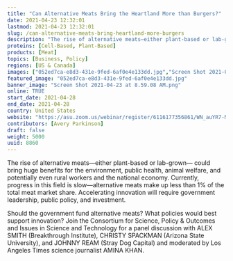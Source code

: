 ```yaml
---
title: "Can Alternative Meats Bring the Heartland More than Burgers?"
date: 2021-04-23 12:32:01
lastmod: 2021-04-23 12:32:01
slug: /can-alternative-meats-bring-heartland-more-burgers
description: "The rise of alternative meats—either plant-based or lab-grown— could bring huge benefits for the environment, public health, animal welfare, and potentially even rural workers and the national economy. Currently, progress in this field is slow—alternative meats make up less than 1% of the total meat market share. Accelerating innovation will require government leadership, public policy, and investment."
proteins: [Cell-Based, Plant-Based]
products: [Meat]
topics: [Business, Policy]
regions: [US & Canada]
images: ["052ed7ca-e8d3-431e-9fed-6af0e4e133dd.jpg","Screen Shot 2021-04-23 at 8.59.08 AM.png"]
featured_image: "052ed7ca-e8d3-431e-9fed-6af0e4e133dd.jpg"
banner_image: "Screen Shot 2021-04-23 at 8.59.08 AM.png"
online: TRUE
start_date: 2021-04-28
end_date: 2021-04-28
country: United States
website: "https://asu.zoom.us/webinar/register/6116177356861/WN_auYR7-MKR_OjjbYqEx-Spw"
contributors: [Avery Parkinson]
draft: false
weight: 5000
uuid: 8860
---
```

<p>The rise of alternative meats—either plant-based or lab-grown— could bring huge benefits for the environment, public health, animal welfare, and potentially even rural workers and the national economy. Currently, progress in this field is slow—alternative meats make up less than 1% of the total meat market share. Accelerating innovation will require government leadership, public policy, and investment.</p>
<p>Should the government fund alternative meats? What policies would best support innovation? Join the Consortium for Science, Policy & Outcomes and Issues in Science and Technology for a panel discussion with ALEX SMITH (Breakthrough Institute), CHRISTY SPACKMAN (Arizona State University), and JOHNNY REAM (Stray Dog Capital) and moderated by Los Angeles Times science journalist AMINA KHAN.</p>
